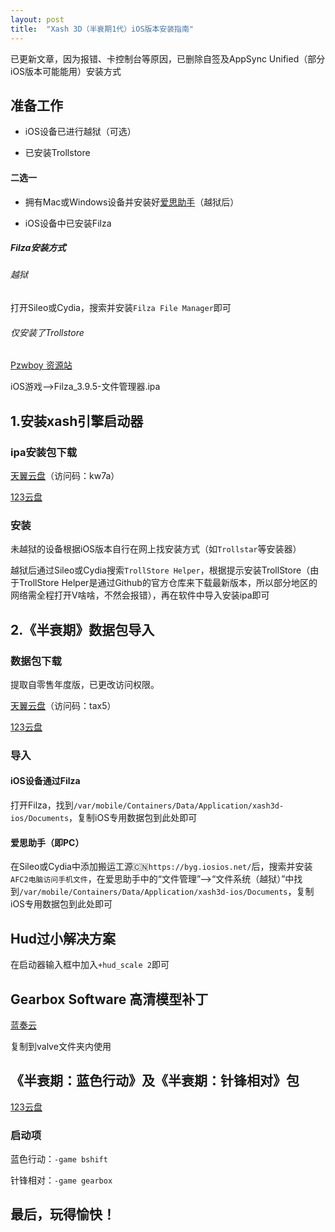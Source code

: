 ```yaml
---
layout: post
title:  "Xash 3D（半衰期1代）iOS版本安装指南"
---
```

已更新文章，因为报错、卡控制台等原因，已删除自签及AppSync Unified（部分iOS版本可能能用）安装方式

## 准备工作
* iOS设备已进行越狱（可选）

* 已安装Trollstore

#### 二选一
* 拥有Mac或Windows设备并安装好[爱思助手](https://www.i4.cn/)（越狱后）

* iOS设备中已安装Filza

##### Filza安装方式
###### 越狱
打开Sileo或Cydia，搜索并安装`Filza File Manager`即可

###### 仅安装了Trollstore
[Pzwboy 资源站](http://pzwboy.ysepan.com)

iOS游戏-->Filza_3.9.5-文件管理器.ipa

## 1.安装xash引擎启动器

### ipa安装包下载
[天翼云盘](https://cloud.189.cn/web/share?code=RBFjquraM73i)（访问码：kw7a）

[123云盘](https://www.123pan.com/s/9s7uVv-tlfiH.html)

### 安装
未越狱的设备根据iOS版本自行在网上找安装方式（如`Trollstar`等安装器）

越狱后通过Sileo或Cydia搜索`TrollStore Helper`，根据提示安装TrollStore（由于TrollStore Helper是通过Github的官方仓库来下载最新版本，所以部分地区的网络需全程打开V啥啥，不然会报错），再在软件中导入安装ipa即可

## 2.《半衰期》数据包导入

### 数据包下载
提取自零售年度版，已更改访问权限。

[天翼云盘](https://cloud.189.cn/web/share?code=YnuuemZvi2qe)（访问码：tax5）

[123云盘](https://www.123pan.com/s/9s7uVv-zlfiH.html)

### 导入

#### iOS设备通过Filza
打开Filza，找到`/var/mobile/Containers/Data/Application/xash3d-ios/Documents`，复制iOS专用数据包到此处即可

#### 爱思助手（即PC）
在Sileo或Cydia中添加搬运工源🇨🇳`https://byg.iosios.net/`后，搜索并安装`AFC2电脑访问手机文件`，在爱思助手中的“文件管理”-->“文件系统（越狱）”中找到`/var/mobile/Containers/Data/Application/xash3d-ios/Documents`，复制iOS专用数据包到此处即可

## Hud过小解决方案
在启动器输入框中加入`+hud_scale 2`即可

## Gearbox Software 高清模型补丁
[蓝奏云](https://www.lanzv.com/igkJ21mfmkab)

复制到valve文件夹内使用

## 《半衰期：蓝色行动》及《半衰期：针锋相对》包
[123云盘](https://www.123pan.com/s/9s7uVv-L6fiH.html)

### 启动项
蓝色行动：`-game bshift`

针锋相对：`-game gearbox`

## 最后，玩得愉快！